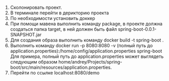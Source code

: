 1. Сколонировать проект.
2. В терминале перейти в дерикторию проекта
3. По необходимости установить доккер
4. При помощи мавенa выполнить команду package, в проекте должна создаться папка target, в ней должен быть файл spring-boot-0.0.1-SNAPSHOT.jar
5. Для создания образа выполнить команду docker build -t spring-boot .
6. Выполнить команду docker run -p 8080:8080 -v (полный путь до application.properties):/home/config/application.properties spring-boot
Для примера, полный путь до аpplication.properties может выглядеть следующим образом home/andrey/Projects/spring-boot/src/main/resources/application.properties.
7. Перейти по ссылке localhost:8080/demo
